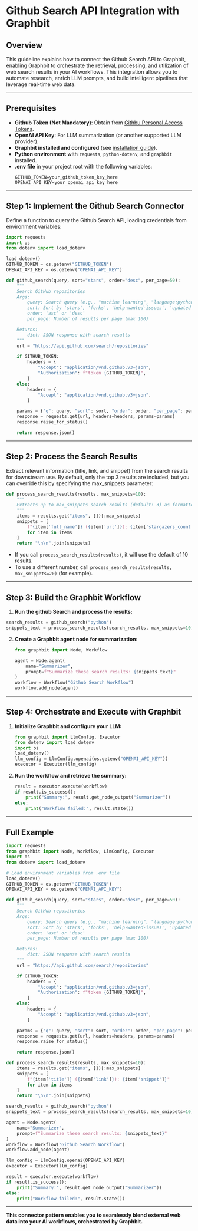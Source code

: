 # Github Search API Integration with Graphbit

## Overview

This guideline explains how to connect the Github Search API to Graphbit, enabling Graphbit to orchestrate the retrieval, processing, and utilization of web search results in your AI workflows. This integration allows you to automate research, enrich LLM prompts, and build intelligent pipelines that leverage real-time web data.

---

## Prerequisites

- **Github Token (Not Mandatory)**: Obtain from [Githbu Personal Access Tokens](https://github.com/settings/personal-access-tokens).
- **OpenAI API Key**: For LLM summarization (or another supported LLM provider).
- **Graphbit installed and configured** (see [installation guide](../getting-started/installation.md)).
- **Python environment** with `requests`, `python-dotenv`, and `graphbit` installed.
- **.env file** in your project root with the following variables:
  ```env
  GITHUB_TOKEN=your_github_token_key_here
  OPENAI_API_KEY=your_openai_api_key_here
  ```

---

## Step 1: Implement the Github Search Connector

Define a function to query the Github Search API, loading credentials from environment variables:

```python
import requests
import os
from dotenv import load_dotenv

load_dotenv()
GITHUB_TOKEN = os.getenv("GITHUB_TOKEN")
OPENAI_API_KEY = os.getenv("OPENAI_API_KEY")

def github_search(query, sort="stars", order="desc", per_page=50):
    """
    Search GitHub repositories
    Args:
        query: Search query (e.g., "machine learning", "language:python stars:>1000")
        sort: Sort by 'stars', 'forks', 'help-wanted-issues', 'updated'
        order: 'asc' or 'desc'
        per_page: Number of results per page (max 100)

    Returns:
        dict: JSON response with search results
    """
    url = "https://api.github.com/search/repositories"

    if GITHUB_TOKEN:
        headers = {
            "Accept": "application/vnd.github.v3+json",
            "Authorization": f"token {GITHUB_TOKEN}",
        }
    else:
        headers = {
            "Accept": "application/vnd.github.v3+json",
        }

    params = {"q": query, "sort": sort, "order": order, "per_page": per_page}
    response = requests.get(url, headers=headers, params=params)
    response.raise_for_status()

    return response.json()
```

---

## Step 2: Process the Search Results

Extract relevant information (title, link, and snippet) from the search results for downstream use. By default, only the top 3 results are included, but you can override this by specifying the max_snippets parameter:

```python
def process_search_results(results, max_snippets=10):
    """
    Extracts up to max_snippets search results (default: 3) as formatted strings.
    """
    items = results.get("items", [])[:max_snippets]
    snippets = [
        f"{item['full_name']} ({item['url']}): {item['stargazers_count']} stars"
        for item in items
    ]
    return "\n\n".join(snippets)
```

- If you call `process_search_results(results)`, it will use the default of 10 results.
- To use a different number, call `process_search_results(results, max_snippets=20)` (for example).

---

## Step 3: Build the Graphbit Workflow

1. **Run the github Search and process the results:**

```python
search_results = github_search("python")
snippets_text = process_search_results(search_results, max_snippets=10)
```

2. **Create a Graphbit agent node for summarization:**

   ```python
   from graphbit import Node, Workflow

   agent = Node.agent(
       name="Summarizer",
       prompt=f"Summarize these search results: {snippets_text}"
   )
   workflow = Workflow("Github Search Workflow")
   workflow.add_node(agent)
   ```

---

## Step 4: Orchestrate and Execute with Graphbit

1. **Initialize Graphbit and configure your LLM:**

   ```python
   from graphbit import LlmConfig, Executor
   from dotenv import load_dotenv
   import os
   load_dotenv()
   llm_config = LlmConfig.openai(os.getenv("OPENAI_API_KEY"))
   executor = Executor(llm_config)
   ```

2. **Run the workflow and retrieve the summary:**

   ```python
   result = executor.execute(workflow)
   if result.is_success():
       print("Summary:", result.get_node_output("Summarizer"))
   else:
       print("Workflow failed:", result.state())
   ```

---

## Full Example

```python
import requests
from graphbit import Node, Workflow, LlmConfig, Executor
import os
from dotenv import load_dotenv

# Load environment variables from .env file
load_dotenv()
GITHUB_TOKEN = os.getenv("GITHUB_TOKEN")
OPENAI_API_KEY = os.getenv("OPENAI_API_KEY")

def github_search(query, sort="stars", order="desc", per_page=50):
    """
    Search GitHub repositories
    Args:
        query: Search query (e.g., "machine learning", "language:python stars:>1000")
        sort: Sort by 'stars', 'forks', 'help-wanted-issues', 'updated'
        order: 'asc' or 'desc'
        per_page: Number of results per page (max 100)

    Returns:
        dict: JSON response with search results
    """
    url = "https://api.github.com/search/repositories"

    if GITHUB_TOKEN:
        headers = {
            "Accept": "application/vnd.github.v3+json",
            "Authorization": f"token {GITHUB_TOKEN}",
        }
    else:
        headers = {
            "Accept": "application/vnd.github.v3+json",
        }

    params = {"q": query, "sort": sort, "order": order, "per_page": per_page}
    response = requests.get(url, headers=headers, params=params)
    response.raise_for_status()

    return response.json()

def process_search_results(results, max_snippets=10):
    items = results.get("items", [])[:max_snippets]
    snippets = [
        f"{item['title']} ({item['link']}): {item['snippet']}"
        for item in items
    ]
    return "\n\n".join(snippets)

search_results = github_search("python")
snippets_text = process_search_results(search_results, max_snippets=10)

agent = Node.agent(
    name="Summarizer",
    prompt=f"Summarize these search results: {snippets_text}"
)
workflow = Workflow("Github Search Workflow")
workflow.add_node(agent)

llm_config = LlmConfig.openai(OPENAI_API_KEY)
executor = Executor(llm_config)

result = executor.execute(workflow)
if result.is_success():
    print("Summary:", result.get_node_output("Summarizer"))
else:
    print("Workflow failed:", result.state())
```

---

**This connector pattern enables you to seamlessly blend external web data into your AI workflows, orchestrated by Graphbit.**
